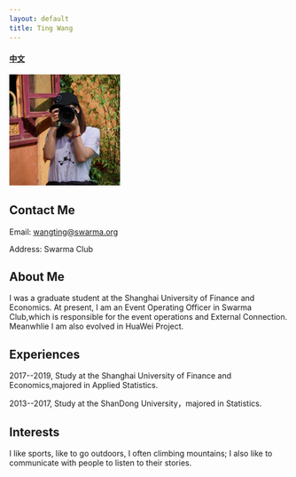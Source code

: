 ```yaml
---
layout: default
title: Ting Wang
---
```


#### [中文](https://bnusss.github.io/person/wang-ting-zh.html)


<img src="/img/people/wangting.png" height="200px" width="200px" />


## Contact Me

Email: wangting@swarma.org

Address: Swarma Club


## About Me

I was a graduate student at the Shanghai University of Finance and Economics. At present, I am an Event Operating Officer in Swarma Club,which is responsible for the event operations and External Connection. Meanwhlie I am also evolved in HuaWei Project.


## Experiences

2017--2019, Study at the Shanghai University of Finance and Economics,majored in Applied Statistics. 

2013--2017, Study at the ShanDong University，majored in Statistics.

## Interests
I like sports, like to go outdoors, I often climbing mountains; 
I also like to communicate with people to listen to their stories.


